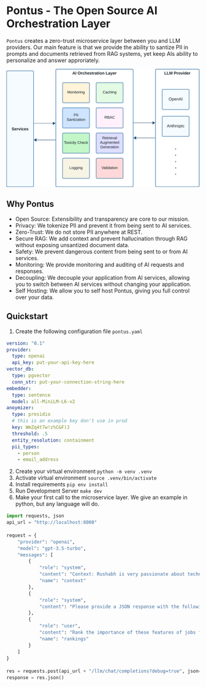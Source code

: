 # Pontus - The Open Source AI Orchestration Layer

`Pontus` creates a zero-trust microservice layer between you and LLM providers. Our main feature is that we provide the ability to santize PII in prompts and documents retrieved from RAG systems, yet keep AIs ability to personalize and answer approriately.

![Pontus, Architecture](./LLM_Architecture.png)


## Why Pontus

* Open Source: Extensibility and transparency are core to our mission.
* Privacy: We tokenize PII and prevent it from being sent to AI services.
* Zero-Trust: We do not store PII anywhere at REST.
* Secure RAG: We add context and prevent hallucination through RAG without exposing unsantized document data.
* Safety: We prevent dangerous content from being sent to or from AI services.
* Monitoring: We provide monitoring and auditing of AI requests and responses.
* Decoupling: We decouple your application from AI services, allowing you to switch between AI services without changing your application.
* Self Hosting: We allow you to self host Pontus, giving you full control over your data.

## Quickstart

1. Create the following configuration file `pontus.yaml`
```yaml
version: "0.1"
provider:
  type: openai
  api_key: put-your-api-key-here
vector_db:
  type: pgvector
  conn_str: put-your-connection-string-here
embedder:
  type: sentence
  model: all-MiniLM-L6-v2
anoymizer:
  type: presidio
  # this is an example key don't use in prod
  key: WmZq4t7w!z%C&F)J
  threshold: .5
  entity_resolution: containment
  pii_types:
    - person
    - email_address
```

2. Create your virtual environment `python -m venv .venv`
3. Activate virtual environment `source .venv/bin/activate`
4. Install requirements `pip env install`
5. Run Development Server `make dev`
6. Make your first call to the microservice layer. We give an example in python, but any language will do.

```python
import requests, json
api_url = "http://localhost:8000"

request = {
    "provider": "openai",
    "model": "gpt-3.5-turbo",
    "messages": [
        {
            "role": "system",
            "content": "Context: Rushabh is very passionate about technology and loves tinkering with new products. He enjoys spending quality time in nature in his free time. He's early in his career, so he's willing to forgo salary for career growth. Jonah is an entrepreneur at heart and believes that tech companies are the best suited for making lots of money. He's willing to work long hours, as long as he's working on a cause he believes in.",
            "name": "context"
        },
        {
            "role": "system",
            "content": "Please provide a JSON response with the following format: {name: [ordered list of features]}"
        },
        {
            "role": "user",
            "content": "Rank the importance of these features of jobs for Rushabh and Jonah: 1. Compensation 2. Work Life Balance 3. Company Mission",
            "name": "rankings"
        }
    ]
}

res = requests.post(api_url + "/llm/chat/completions?debug=true", json=request)
response = res.json()
```

